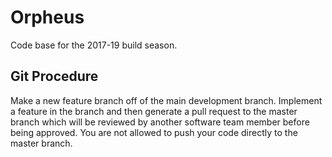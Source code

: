 # Orpheus
Code base for the 2017-19 build season.

## Git Procedure
Make a new feature branch off of the main development branch. Implement a feature in the branch and then generate a pull request to the master branch which will be reviewed by another software team member before being approved. You are not allowed to push your code directly to the master branch.
